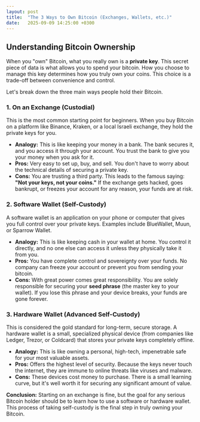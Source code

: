 ```yaml
---
layout: post
title:  "The 3 Ways to Own Bitcoin (Exchanges, Wallets, etc.)"
date:   2025-09-09 14:25:00 +0300
---
```


## Understanding Bitcoin Ownership

When you "own" Bitcoin, what you really own is a **private key**. This secret piece of data is what allows you to spend your bitcoin. How you choose to manage this key determines how you truly own your coins. This choice is a trade-off between convenience and control.

Let's break down the three main ways people hold their Bitcoin.

### 1. On an Exchange (Custodial)

This is the most common starting point for beginners. When you buy Bitcoin on a platform like Binance, Kraken, or a local Israeli exchange, they hold the private keys for you.

* **Analogy:** This is like keeping your money in a bank. The bank secures it, and you access it through your account. You trust the bank to give you your money when you ask for it.
* **Pros:** Very easy to set up, buy, and sell. You don't have to worry about the technical details of securing a private key.
* **Cons:** You are trusting a third party. This leads to the famous saying: **"Not your keys, not your coins."** If the exchange gets hacked, goes bankrupt, or freezes your account for any reason, your funds are at risk.

### 2. Software Wallet (Self-Custody)

A software wallet is an application on your phone or computer that gives you full control over your private keys. Examples include BlueWallet, Muun, or Sparrow Wallet.

* **Analogy:** This is like keeping cash in your wallet at home. You control it directly, and no one else can access it unless they physically take it from you.
* **Pros:** You have complete control and sovereignty over your funds. No company can freeze your account or prevent you from sending your bitcoin.
* **Cons:** With great power comes great responsibility. You are solely responsible for securing your **seed phrase** (the master key to your wallet). If you lose this phrase and your device breaks, your funds are gone forever.

### 3. Hardware Wallet (Advanced Self-Custody)

This is considered the gold standard for long-term, secure storage. A hardware wallet is a small, specialized physical device (from companies like Ledger, Trezor, or Coldcard) that stores your private keys completely offline.

* **Analogy:** This is like owning a personal, high-tech, impenetrable safe for your most valuable assets.
* **Pros:** Offers the highest level of security. Because the keys never touch the internet, they are immune to online threats like viruses and malware.
* **Cons:** These devices cost money to purchase. There is a small learning curve, but it's well worth it for securing any significant amount of value.

**Conclusion:** Starting on an exchange is fine, but the goal for any serious Bitcoin holder should be to learn how to use a software or hardware wallet. This process of taking self-custody is the final step in truly owning your Bitcoin.
